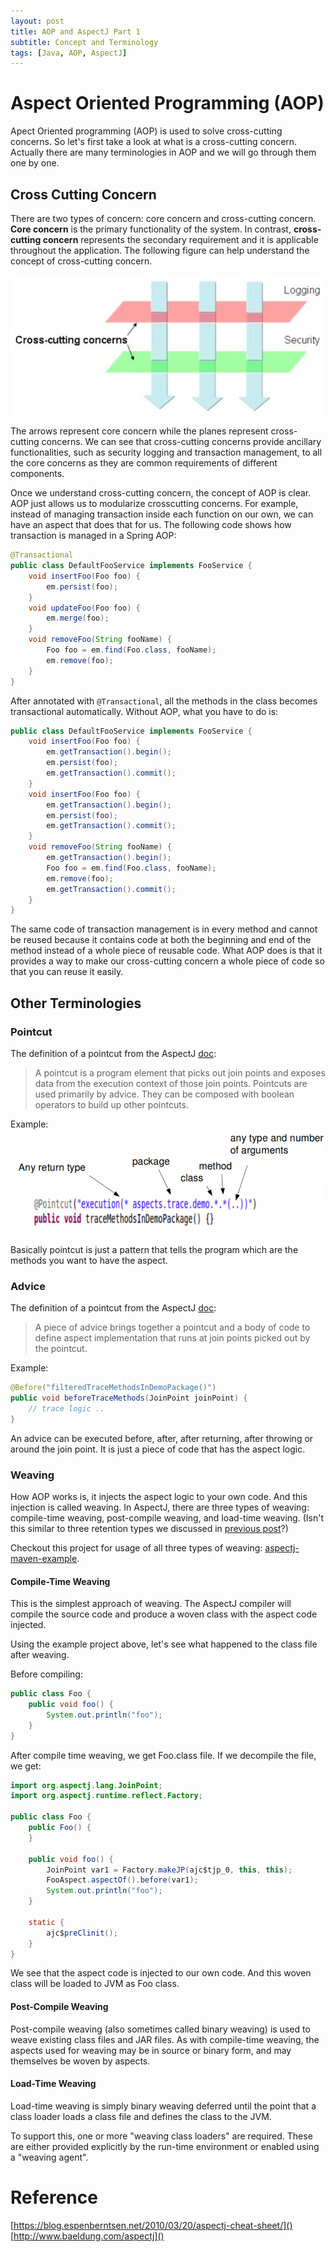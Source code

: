 ```yaml
---
layout: post
title: AOP and AspectJ Part 1
subtitle: Concept and Terminology
tags: [Java, AOP, AspectJ]
---
```


# Aspect Oriented Programming (AOP)

Apect Oriented programming (AOP) is used to solve cross-cutting concerns. So
let's first take a look at what is a cross-cutting concern. Actually there are
many terminologies in AOP and we will go through them one by one.

## Cross Cutting Concern
There are two types of concern: core concern and cross-cutting concern.
**Core concern** is the primary functionality of the system. In contrast,
**cross-cutting concern** represents the secondary requirement and it is
applicable throughout the application. The following figure can help understand
the concept of cross-cutting concern.

![Cross-cutting concern](/assets/img/cross-cutting-concern.jpg)

The arrows represent core concern while the planes represent cross-cutting
concerns. We can see that cross-cutting concerns provide ancillary
functionalities, such as security logging and transaction management, to all the
core concerns as they are common requirements of different components.

Once we understand cross-cutting concern, the concept of AOP is clear. AOP just
allows us to modularize crosscutting concerns. For example, instead of managing
transaction inside each function on our own, we can have an aspect that does that
for us. The following code shows how transaction is managed in a Spring AOP:

```java
@Transactional
public class DefaultFooService implements FooService {
    void insertFoo(Foo foo) {
        em.persist(foo);
    }
    void updateFoo(Foo foo) {
        em.merge(foo);
    }
    void removeFoo(String fooName) {
        Foo foo = em.find(Foo.class, fooName);
        em.remove(foo);
    }
}
```

After annotated with `@Transactional`, all the methods in the class becomes
transactional automatically. Without AOP, what you have to do is:

```java
public class DefaultFooService implements FooService {
    void insertFoo(Foo foo) {
        em.getTransaction().begin();
        em.persist(foo);
        em.getTransaction().commit();
    }
    void insertFoo(Foo foo) {
        em.getTransaction().begin();
        em.persist(foo);
        em.getTransaction().commit();
    }
    void removeFoo(String fooName) {
        em.getTransaction().begin();
        Foo foo = em.find(Foo.class, fooName);
        em.remove(foo);
        em.getTransaction().commit();
    }
}
```

The same code of transaction management is in every method and cannot be reused
because it contains code at both the beginning and end of the method instead of
a whole piece of reusable code. What AOP does is that it provides a way to make
our cross-cutting concern a whole piece of code so that you can reuse it easily.

## Other Terminologies

### Pointcut
The definition of a pointcut from the AspectJ
[doc](http://www.eclipse.org/aspectj/doc/next/progguide/semantics-pointcuts.html):

>A pointcut is a program element that picks out join points and exposes data
>from the execution context of those join points. Pointcuts are used primarily
>by advice. They can be composed with boolean operators to build up other
>pointcuts.

Example:
![AspectJ Pointcut Example](/assets/img/aspectj-pointcut-example.png)

Basically pointcut is just a pattern that tells the program which are the
methods you want to have the aspect.

### Advice
The definition of a pointcut from the AspectJ
[doc](http://www.eclipse.org/aspectj/doc/released/progguide/language-anatomy.html#advice):

>A piece of advice brings together a pointcut and a body of code to define
>aspect implementation that runs at join points picked out by the pointcut.

Example:

```java
@Before("filteredTraceMethodsInDemoPackage()")
public void beforeTraceMethods(JoinPoint joinPoint) {
    // trace logic ..
}
```
An advice can be executed before, after, after returning, after throwing or
around the join point. It is just a piece of code that has the aspect logic. 

### Weaving
How AOP works is, it injects the aspect logic to your own code. And this
injection is called weaving. In AspectJ, there are three types of weaving:
compile-time weaving, post-compile weaving, and load-time weaving. (Isn't this
similar to three retention types we discussed in [previous
post](/2017/10/12/java-annotation)?)

Checkout this project for usage of all three types of weaving:
[aspectj-maven-example](https://github.com/Barlog-M/aspectj-maven-example).

#### Compile-Time Weaving
This is the simplest approach of weaving. The AspectJ compiler will compile the
source code and produce a woven class with the aspect code injected.

Using the example project above, let's see what happened to the class file after
weaving.

Before compiling:

```java
public class Foo {
    public void foo() {
        System.out.println("foo");
    }
}
```
After compile time weaving, we get Foo.class file. If we decompile the file, we
get:

```java
import org.aspectj.lang.JoinPoint;
import org.aspectj.runtime.reflect.Factory;

public class Foo {
    public Foo() {
    }

    public void foo() {
        JoinPoint var1 = Factory.makeJP(ajc$tjp_0, this, this);
        FooAspect.aspectOf().before(var1);
        System.out.println("foo");
    }

    static {
        ajc$preClinit();
    }
}
```

We see that the aspect code is injected to our own code. And this woven class
will be loaded to JVM as Foo class.

#### Post-Compile Weaving
Post-compile weaving (also sometimes called binary weaving) is used to weave
existing class files and JAR files. As with compile-time weaving, the aspects
used for weaving may be in source or binary form, and may themselves be woven by
aspects.

#### Load-Time Weaving
Load-time weaving is simply binary weaving deferred until the point that a class
loader loads a class file and defines the class to the JVM.

To support this, one or more "weaving class loaders" are required. These are
either provided explicitly by the run-time environment or enabled using a
"weaving agent".

# Reference
[https://blog.espenberntsen.net/2010/03/20/aspectj-cheat-sheet/]()
[http://www.baeldung.com/aspectj]()
